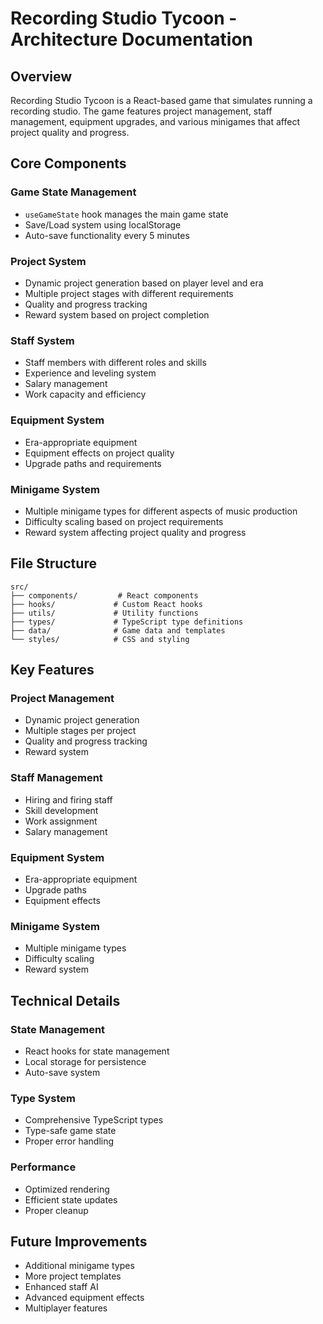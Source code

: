 # Recording Studio Tycoon - Architecture Documentation

## Overview
Recording Studio Tycoon is a React-based game that simulates running a recording studio. The game features project management, staff management, equipment upgrades, and various minigames that affect project quality and progress.

## Core Components

### Game State Management
- `useGameState` hook manages the main game state
- Save/Load system using localStorage
- Auto-save functionality every 5 minutes

### Project System
- Dynamic project generation based on player level and era
- Multiple project stages with different requirements
- Quality and progress tracking
- Reward system based on project completion

### Staff System
- Staff members with different roles and skills
- Experience and leveling system
- Salary management
- Work capacity and efficiency

### Equipment System
- Era-appropriate equipment
- Equipment effects on project quality
- Upgrade paths and requirements

### Minigame System
- Multiple minigame types for different aspects of music production
- Difficulty scaling based on project requirements
- Reward system affecting project quality and progress

## File Structure

```
src/
├── components/         # React components
├── hooks/             # Custom React hooks
├── utils/             # Utility functions
├── types/             # TypeScript type definitions
├── data/              # Game data and templates
└── styles/            # CSS and styling
```

## Key Features

### Project Management
- Dynamic project generation
- Multiple stages per project
- Quality and progress tracking
- Reward system

### Staff Management
- Hiring and firing staff
- Skill development
- Work assignment
- Salary management

### Equipment System
- Era-appropriate equipment
- Upgrade paths
- Equipment effects

### Minigame System
- Multiple minigame types
- Difficulty scaling
- Reward system

## Technical Details

### State Management
- React hooks for state management
- Local storage for persistence
- Auto-save system

### Type System
- Comprehensive TypeScript types
- Type-safe game state
- Proper error handling

### Performance
- Optimized rendering
- Efficient state updates
- Proper cleanup

## Future Improvements
- Additional minigame types
- More project templates
- Enhanced staff AI
- Advanced equipment effects
- Multiplayer features 